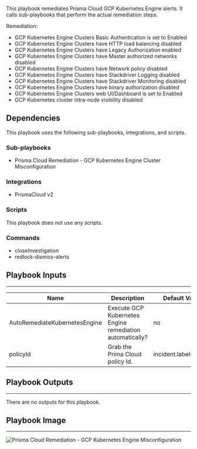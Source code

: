 This playbook remediates Prisma Cloud GCP Kubernetes Engine alerts.  It calls sub-playbooks that perform the actual remediation steps.

Remediation:
* GCP Kubernetes Engine Clusters Basic Authentication is set to Enabled
* GCP Kubernetes Engine Clusters have HTTP load balancing disabled
* GCP Kubernetes Engine Clusters have Legacy Authorization enabled
* GCP Kubernetes Engine Clusters have Master authorized networks disabled
* GCP Kubernetes Engine Clusters have Network policy disabled
* GCP Kubernetes Engine Clusters have Stackdriver Logging disabled
* GCP Kubernetes Engine Clusters have Stackdriver Monitoring disabled
* GCP Kubernetes Engine Clusters have binary authorization disabled
* GCP Kubernetes Engine Clusters web UI/Dashboard is set to Enabled
* GCP Kubernetes cluster intra-node visibility disabled


## Dependencies
This playbook uses the following sub-playbooks, integrations, and scripts.

### Sub-playbooks
* Prisma Cloud Remediation - GCP Kubernetes Engine Cluster Misconfiguration

### Integrations
* PrismaCloud v2

### Scripts
This playbook does not use any scripts.

### Commands
* closeInvestigation
* redlock-dismiss-alerts

## Playbook Inputs
---

| **Name** | **Description** | **Default Value** | **Required** |
| --- | --- | --- | --- |
| AutoRemediateKubernetesEngine | Execute GCP Kubernetes Engine remediation automatically? | no | Optional |
| policyId | Grab the Prima Cloud policy Id. | incident.labels.policy | Optional |

## Playbook Outputs
---
There are no outputs for this playbook.

## Playbook Image
---
![Prisma Cloud Remediation - GCP Kubernetes Engine Misconfiguration](../../doc_files/PCR_-_GCP_Kub_Engine_Misconfig.png/n)
